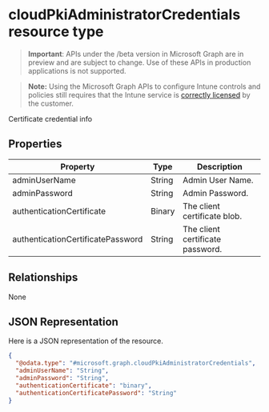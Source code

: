 ﻿# cloudPkiAdministratorCredentials resource type

> **Important**: APIs under the /beta version in Microsoft Graph are in preview and are subject to change. Use of these APIs in production applications is not supported.

> **Note:** Using the Microsoft Graph APIs to configure Intune controls and policies still requires that the Intune service is [correctly licensed](https://go.microsoft.com/fwlink/?linkid=839381) by the customer.

Certificate credential info
## Properties
|Property|Type|Description|
|---|---|---|
|adminUserName|String|Admin User Name.|
|adminPassword|String|Admin Password.|
|authenticationCertificate|Binary|The client certificate blob.|
|authenticationCertificatePassword|String|The client certificate password.|

## Relationships
None
## JSON Representation
Here is a JSON representation of the resource.
<!-- {
  "blockType": "resource",
  "keyProperty": "id",
  "@odata.type": "microsoft.graph.cloudPkiAdministratorCredentials"
}
-->
```json
{
  "@odata.type": "#microsoft.graph.cloudPkiAdministratorCredentials",
  "adminUserName": "String",
  "adminPassword": "String",
  "authenticationCertificate": "binary",
  "authenticationCertificatePassword": "String"
}
```



